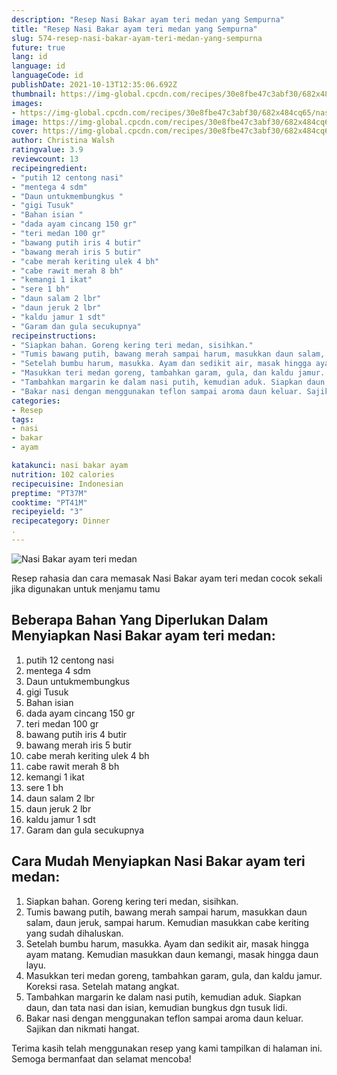 ```yaml
---
description: "Resep Nasi Bakar ayam teri medan yang Sempurna"
title: "Resep Nasi Bakar ayam teri medan yang Sempurna"
slug: 574-resep-nasi-bakar-ayam-teri-medan-yang-sempurna
future: true
lang: id
language: id
languageCode: id
publishDate: 2021-10-13T12:35:06.692Z 
thumbnail: https://img-global.cpcdn.com/recipes/30e8fbe47c3abf30/682x484cq65/nasi-bakar-ayam-teri-medan-foto-resep-utama.png
images:
- https://img-global.cpcdn.com/recipes/30e8fbe47c3abf30/682x484cq65/nasi-bakar-ayam-teri-medan-foto-resep-utama.png
image: https://img-global.cpcdn.com/recipes/30e8fbe47c3abf30/682x484cq65/nasi-bakar-ayam-teri-medan-foto-resep-utama.png
cover: https://img-global.cpcdn.com/recipes/30e8fbe47c3abf30/682x484cq65/nasi-bakar-ayam-teri-medan-foto-resep-utama.png
author: Christina Walsh
ratingvalue: 3.9
reviewcount: 13
recipeingredient:
- "putih 12 centong nasi"
- "mentega 4 sdm"
- "Daun untukmembungkus "
- "gigi Tusuk"
- "Bahan isian "
- "dada ayam cincang 150 gr"
- "teri medan 100 gr"
- "bawang putih iris 4 butir"
- "bawang merah iris 5 butir"
- "cabe merah keriting ulek 4 bh"
- "cabe rawit merah 8 bh"
- "kemangi 1 ikat"
- "sere 1 bh"
- "daun salam 2 lbr"
- "daun jeruk 2 lbr"
- "kaldu jamur 1 sdt"
- "Garam dan gula secukupnya"
recipeinstructions:
- "Siapkan bahan. Goreng kering teri medan, sisihkan."
- "Tumis bawang putih, bawang merah sampai harum, masukkan daun salam, daun jeruk, sampai harum. Kemudian masukkan cabe keriting yang sudah dihaluskan."
- "Setelah bumbu harum, masukka. Ayam dan sedikit air, masak hingga ayam matang. Kemudian masukkan daun kemangi, masak hingga daun layu."
- "Masukkan teri medan goreng, tambahkan garam, gula, dan kaldu jamur. Koreksi rasa. Setelah matang angkat."
- "Tambahkan margarin ke dalam nasi putih, kemudian aduk. Siapkan daun, dan tata nasi dan isian, kemudian bungkus dgn tusuk lidi."
- "Bakar nasi dengan menggunakan teflon sampai aroma daun keluar. Sajikan dan nikmati hangat."
categories:
- Resep
tags:
- nasi
- bakar
- ayam

katakunci: nasi bakar ayam 
nutrition: 102 calories
recipecuisine: Indonesian
preptime: "PT37M"
cooktime: "PT41M"
recipeyield: "3"
recipecategory: Dinner
. 
---
```



![Nasi Bakar ayam teri medan](https://img-global.cpcdn.com/recipes/30e8fbe47c3abf30/682x484cq65/nasi-bakar-ayam-teri-medan-foto-resep-utama.png)

Resep rahasia dan cara memasak  Nasi Bakar ayam teri medan cocok sekali jika digunakan untuk menjamu tamu

<!--inarticleads1-->

## Beberapa Bahan Yang Diperlukan Dalam Menyiapkan Nasi Bakar ayam teri medan:

1. putih 12 centong nasi
1. mentega 4 sdm
1. Daun untukmembungkus 
1. gigi Tusuk
1. Bahan isian 
1. dada ayam cincang 150 gr
1. teri medan 100 gr
1. bawang putih iris 4 butir
1. bawang merah iris 5 butir
1. cabe merah keriting ulek 4 bh
1. cabe rawit merah 8 bh
1. kemangi 1 ikat
1. sere 1 bh
1. daun salam 2 lbr
1. daun jeruk 2 lbr
1. kaldu jamur 1 sdt
1. Garam dan gula secukupnya



<!--inarticleads2-->

## Cara Mudah Menyiapkan Nasi Bakar ayam teri medan:

1. Siapkan bahan. Goreng kering teri medan, sisihkan.
1. Tumis bawang putih, bawang merah sampai harum, masukkan daun salam, daun jeruk, sampai harum. Kemudian masukkan cabe keriting yang sudah dihaluskan.
1. Setelah bumbu harum, masukka. Ayam dan sedikit air, masak hingga ayam matang. Kemudian masukkan daun kemangi, masak hingga daun layu.
1. Masukkan teri medan goreng, tambahkan garam, gula, dan kaldu jamur. Koreksi rasa. Setelah matang angkat.
1. Tambahkan margarin ke dalam nasi putih, kemudian aduk. Siapkan daun, dan tata nasi dan isian, kemudian bungkus dgn tusuk lidi.
1. Bakar nasi dengan menggunakan teflon sampai aroma daun keluar. Sajikan dan nikmati hangat.




Terima kasih telah menggunakan resep yang kami tampilkan di halaman ini. Semoga bermanfaat dan selamat mencoba!
